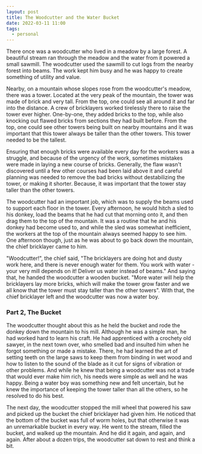 ```yaml
---
layout: post
title: The Woodcutter and the Water Bucket
date: 2022-03-11 11:00
tags:
  - personal
---
```


There once was a woodcutter who lived in a meadow by a large forest.  A beautiful stream ran through the meadow and the water from it powered a small sawmill.  The woodcutter used the sawmill to cut logs from the nearby forest into beams.  The work kept him busy and he was happy to create something of utility and value.

Nearby, on a mountain whose slopes rose from the woodcutter's meadow, there was a tower.  Located at the very peak of the mountain, the tower was made of brick and very tall.  From the top, one could see all around it and far into the distance.  A crew of bricklayers worked tirelessly there to raise the tower ever higher. One-by-one, they added bricks to the top, while also knocking out flawed bricks from sections they had built before.  From the top, one could see other towers being built on nearby mountains and it was important that this tower always be taller than the other towers.  This tower needed to be the tallest.

Ensuring that enough bricks were available every day for the workers was a struggle, and because of the urgency of the work, sometimes mistakes were made in laying a new course of bricks.  Generally, the flaw wasn't discovered until a few other courses had been laid above it and careful planning was needed to remove the bad bricks without destabilizing the tower, or making it shorter.  Because, it was important that the tower stay taller than the other towers.

The woodcutter had an important job, which was to supply the beams used to support each floor in the tower.  Every afternoon, he would hitch a sled to his donkey, load the beams that he had cut that morning onto it, and then drag them to the top of the mountain. It was a routine that he and his donkey had become used to, and while the sled was somewhat inefficient, the workers at the top of the mountain always seemed happy to see him.  One afternoon though, just as he was about to go back down the mountain, the chief bricklayer came to him.

"Woodcutter!", the chief said, "The bricklayers are doing hot and dusty work here, and there is never enough water for them.  You work with water - your very mill depends on it! Deliver us water instead of beams."  And saying that, he handed the woodcutter a wooden bucket.  "More water will help the bricklayers lay more bricks, which will make the tower grow faster and we all know that the tower must stay taller than the other towers". With that, the chief bricklayer left and the woodcutter was now a water boy.

### Part 2, The Bucket

The woodcutter thought about this as he held the bucket and rode the donkey down the mountain to his mill.  Although he was a simple man, he had worked hard to learn his craft.  He had apprenticed with a crochety old sawyer, in the next town over, who smelled bad and insulted him when he forgot something or made a mistake.  There, he had learned the art of setting teeth on the large saws to keep them from binding in wet wood and how to listen to the sound of the blade as it cut for signs of vibration or other problems.  And while he knew that being a woodcutter was not a trade that would ever make him rich, his needs were simple as well and he was happy.  Being a water boy was something new and felt uncertain, but he knew the importance of keeping the tower taller than all the others, so he resolved to do his best.

The next day, the woodcutter stopped the mill wheel that powered his saw and picked up the bucket the chief bricklayer had given him.  He noticed that the bottom of the bucket was full of worm holes, but that otherwise it was an unremarkable bucket in every way.  He went to the stream, filled the bucket, and walked up the mountain.  And he did it again, and again, and again.  After about a dozen trips, the woodcutter sat down to rest and think a bit.  
